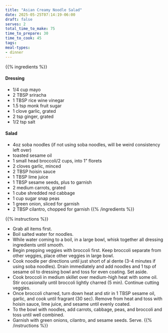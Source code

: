 ```yaml
---
title: "Asian Creamy Noodle Salad"
date: 2025-05-25T07:14:19-06:00
draft: false
serves: 2
total_time_to_make: 75
time_to_prepare: 30
time_to_cook: 45
tags:
meal-types:
- dinner
---
```


{{% ingredients %}}
#### Dressing
- 1/4 cup mayo
- 2 TBSP sriracha
- 1 TBSP rice wine vinegar
- 1.5 tsp monk fruit sugar
- 1 clove garlic, grated
- 2 tsp ginger, grated
- 1/2 tsp salt
#### Salad
- 4oz soba noodles (if not using soba noodles, will be weird consistency left over)
- toasted sesame oil
- 1 small head broccoli/2 cups, into 1" florets
- 2 cloves garlic, minced
- 2 TBSP hoisin sauce
- 1 TBSP lime juice
- 1 TBSP sesame seeds, plus to garnish
- 2 medium carrots, grated
- 1 cube shredded red cabbage
- 1 cup sugar snap peas
- 1 green onion, sliced for garnish
- 2 TBSP cilantro, chopped for garnish
{{% /ingredients %}}

{{% instructions %}}
- Grab all items first.
- Boil salted water for noodles.
- While water coming to a boil, in a large bowl, whisk together all dressing ingredients until smooth.
- Begin prepping veggies with broccoli first. Keep broccoli separate from other veggies, place other veggies in large bowl.
- Cook noodle per directions until just short of al dente (3-4 minutes if using soba noodles). Drain immediately and add noodles and 1 tsp of sesame oil to dressing bowl and toss for even coating. Set aside.
- Cook broccoli in medium skillet over medium-high heat with some oil. Stir occasionally until broccoli lightly charred (5 min). Continue cutting veggies.
- Once broccoli charred, turn down heat and stir in 1 TBSP sesame oil, garlic, and cook until fragrant (30 sec). Remove from heat and toss with hoisin sauce, lime juice, and sesame until evenly coated.
- To the bowl with noodles, add carrots, cabbage, peas, and broccoli and toss until well combined.
- Garnish with green onions, cilantro, and sesame seeds. Serve.
{{% /instructions %}}
